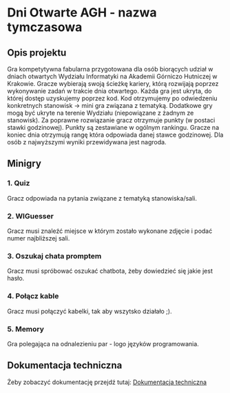 # Dni Otwarte AGH - nazwa tymczasowa

## Opis projektu

Gra kompetytywna fabularna przygotowana dla osób biorących udział w dniach otwartych Wydziału Informatyki na Akademii Górniczo Hutniczej w Krakowie. 
Gracze wybierają swoją ścieżkę kariery, którą rozwijają poprzez wykonywanie zadań w trakcie dnia otwartego. 
Każda gra jest ukryta, do której dostęp uzyskujemy poprzez kod. 
Kod otrzymujemy po odwiedzeniu konkretnych stanowisk -> mini gra związana z tematyką. 
Dodatkowe gry mogą być ukryte na terenie Wydziału (niepowiązane z żadnym ze stanowisk). 
Za poprawne rozwiązanie gracz otrzymuje punkty (w postaci stawki godzinowej). 
Punkty są zestawiane w ogólnym rankingu. 
Gracze na koniec dnia otrzymują rangę która odpowiada danej stawce godzinowej. 
Dla osób z najwyższymi wyniki przewidywana jest nagroda.

## Minigry
### 1. Quiz 
Gracz odpowiada na pytania związane z tematyką stanowiska/sali.
### 2. WIGuesser
Gracz musi znaleźć miejsce w którym zostało wykonane zdjęcie i podać numer najbliższej sali.
### 3. Oszukaj chata promptem
Gracz musi spróbować oszukać chatbota, żeby dowiedzieć się jakie jest hasło.
### 4. Połącz kable
Gracz musi połączyć kabelki, tak aby wszytsko działało ;).
### 5. Memory
Gra polegająca na odnalezieniu par - logo języków programowania.


## Dokumentacja techniczna
Żeby zobaczyć dokumentację przejdź tutaj:
[Dokumentacja techniczna](./technical_readme.md)